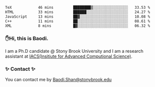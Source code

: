 <!--START_SECTION:waka-->

```txt
TeX            46 mins         ████████▒░░░░░░░░░░░░░░░░   33.53 %
HTML           33 mins         ██████░░░░░░░░░░░░░░░░░░░   24.27 %
JavaScript     13 mins         ██▓░░░░░░░░░░░░░░░░░░░░░░   10.08 %
C++            11 mins         ██░░░░░░░░░░░░░░░░░░░░░░░   08.61 %
XML            8 mins          █▓░░░░░░░░░░░░░░░░░░░░░░░   06.32 %
```

<!--END_SECTION:waka-->

### ✋Hi, this is Baodi. 

I am a Ph.D candidate @ Stony Brook University and I am a research assistant at [IACS(Insitiute for Advanced Computional Science)](https://iacs.stonybrook.edu/).

### ✨ Contact ✨

You can contact me by [Baodi.Shan@stonybrook.edu](mailto:Baodi.Shan@stonybrook.edu)





<!--
[![Anurag's GitHub stats](https://github-readme-stats.vercel.app/api?username=lwshanbd&theme=jolly&show_icons=true&count_private=true&include_all_commits=true)](https://github.com/anuraghazra/github-readme-stats)
**lwshanbd/lwshanbd** is a ✨ _special_ ✨ repository because its `README.md` (this file) appears on your GitHub profile.

Here are some ideas to get you started:

- 🔭 I’m currently working on ...
- 🌱 I’m currently learning ...
- 👯 I’m looking to collaborate on ...
- 🤔 I’m looking for help with ...
- 💬 Ask me about ...
- 📫 How to reach me: ...
- 😄 Pronouns: ...
- ⚡ Fun fact: ...
-->
